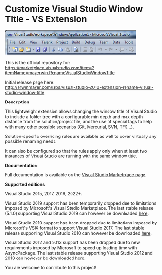 # Customize Visual Studio Window Title - VS Extension
![Screenshot](/CustomizeVSWindowTitleSharedFolder/Screenshot.png?raw=true "Screenshot")

This is the official repository for:  
https://marketplace.visualstudio.com/items?itemName=mayerwin.RenameVisualStudioWindowTitle

Initial release page here:  
http://erwinmayer.com/labs/visual-studio-2010-extension-rename-visual-studio-window-title

**Description**

This lightweight extension allows changing the window title of Visual Studio to include a folder tree with a configurable min depth and max depth distance from the solution/project file, and the use of special tags to help with many other possible scenarios (Git, Mercurial, SVN, TFS...). 

Solution-specific overriding rules are available as well to cover virtually any possible renaming needs.

It can also be configured so that the rules apply only when at least two instances of Visual Studio are running with the same window title.

**Documentation**

Full documentation is available on the [Visual Studio Marketplace page](https://marketplace.visualstudio.com/items?itemName=mayerwin.RenameVisualStudioWindowTitle).

**Supported editions**

Visual Studio 2015, 2017, 2019, 2022+.

Visual Studio 2019 support has been temporarily dropped due to limitations imposed by Microsoft's Visual Studio Marketplace. The last stable release (5.1.0) supporting Visual Studio 2019 can however be downloaded [here](https://github.com/mayerwin/vs-customize-window-title/releases/tag/5.1.0).

Visual Studio 2010 support has been dropped due to limitations imposed by Microsoft's VSIX format to support Visual Studio 2017. The last stable release supporting Visual Studio 2010 can however be downloaded [here](https://github.com/mayerwin/vs-customize-window-title/releases/tag/3.3.6).

Visual Studio 2012 and 2013 support has been dropped due to new requirements imposed by Microsoft to speed up loading time with AsyncPackage. The last stable release supporting Visual Studio 2012 and 2013 can however be downloaded [here](https://github.com/mayerwin/vs-customize-window-title/releases/tag/3.8.1).

You are welcome to contribute to this project!